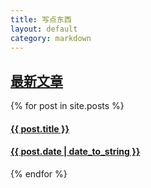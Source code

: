 ```yaml
---
title: 写点东西
layout: default
category: markdown
---
```


<div class="container">
    <div class="row">
        <div class="list-group">
            <a class="list-group-item active" href="#"><h2>最新文章</h2></a>
            {% for post in site.posts %}
                <a class="list-group-item" href="{{ site.baseurl }}{{ post.url }}"><div class="row"><h4 class="list-group-item-heading">{{ post.title }}</h4><h4 class="list-group-item-text text-right">{{ post.date | date_to_string }}</h4></div></a>
            {% endfor %}
        </div>
    </div>
</div>

